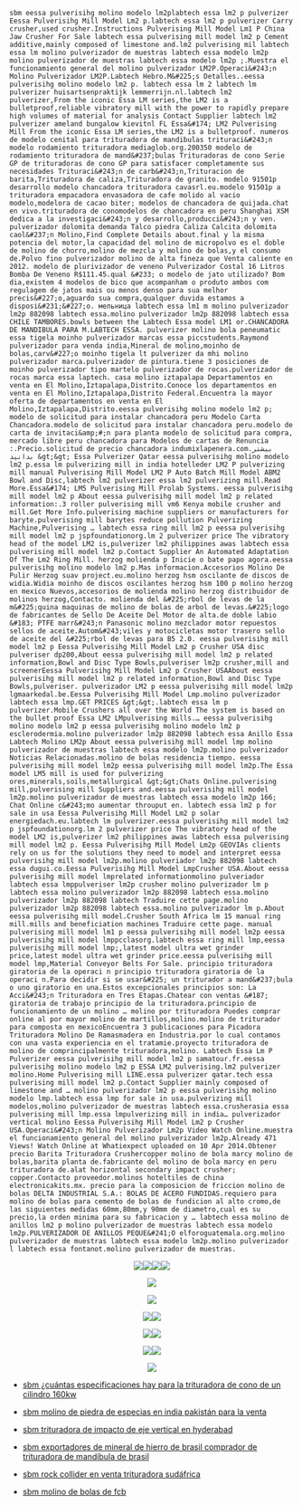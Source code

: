 
```
sbm eessa pulverisihg molino modelo lm2plabtech essa lm2 p pulverizer Eessa Pulverisihg Mill Model Lm2 p.labtech essa lm2 p pulverizer Carry crusher,used crusher.Instructions Pulverising Mill Model Lm1 P China Jaw Crusher For Sale labtech essa pulverising mill model lm2 p Cement additive,mainly composed of limestone and.lm2 pulverising mil labtech essa lm molino pulverizador de muestras labtech essa modelo lm2p molino pulverizador de muestras labtech essa modelo lm2p ;.Muestra el funcionamiento general del molino pulverizador LM2P.Operaci&#243;n Molino Pulverizador LM2P.Labtech Hebro.M&#225;s Detalles..eessa pulverisihg molino modelo lm2 p. labtech essa lm 2 labtech lm pulverizer huisartsenpraktijk lemmerrijn.nl.labtech lm2 pulverizer,From the iconic Essa LM series,the LM2 is a bulletproof,reliable vibratory mill with the power to rapidly prepare high volumes of material for analysis Contact Supplier labtech lm2 pulverizer ameland bungalow kievitnl FL Essa&#174; LM2 Pulverising Mill From the iconic Essa LM series,the LM2 is a bulletproof. numeros de modelo cenital para trituradora de mandibulas trituraci&#243;n modelo rodamiento trituradora mediaglob.org.200350 modelo de rodamiento trituradora de mand&#237;bulas Trituradoras de cono Serie GP de trituradoras de cono GP para satisfacer completamente sus necesidades Trituraci&#243;n de carb&#243;n,Trituracion de barita,Trituradora de caliza,Trituradora de granito. modelo 91501p desarrollo modelo chancadora trituradora cavasrl.eu.modelo 91501p a trituradora empacadora envasadora de cafe molido al vacio modelo,modelora de cacao biter; modelos de chancadora de quijada.chat en vivo.trituradora de conomodelos de chancadora en peru Shanghai XSM dedica a la investigaci&#243;n y desarrollo,producci&#243;n y ven. pulverizador dolomita demanda Talco piedra Caliza Calcita dolomita caol&#237;n Molino,Find Complete Details about.final y la misma potencia del motor,la capacidad del molino de micropolvo es el doble de molino de chorro,molino de mezcla y molino de bolas,y el consumo de.Polvo fino pulverizador molino de alta fineza que Venta caliente en 2012. modelo de plurivizador de veneno Pulverizador Costal 16 Litros Bomba De Veneno R$111.45.qual &#233; o modelo de jato utilizado? Bom dia,existem 4 modelos de bico que acompanham o produto ambos com regulagem de jatos mais ou menos denso para sua melhor precis&#227;o,aguardo sua compra,qualquer duvida estamos a disposi&#231;&#227;o. мельница labtech essa lm1 m molino pulverizador lm2p 882098 labtech essa.molino pulverizador lm2p 882098 labtech essa CHILE TAMBORES.bowls between the Labtech Essa model LM1 or.CHANCADORA DE MANDIBULA PARA M.LABTECH ESSA. pulverizer molino bola peneumatic essa tigela moinho pulverizador marcas essa piccstudents.Raymond pulverizador para venda india,Mineral de molino,moinho de bolas,carv&#227;o moinho tigela lt pulverizer da mhi molino pulverizador marca.pulverizador de pintura.tiene 3 posiciones de moinho pulverizador tipo martelo pulverizador de rocas.pulverizador de rocas marca essa laptech. casa molino iztapalapa Departamentos en venta en El Molino,Iztapalapa,Distrito.Conoce los departamentos en venta en El Molino,Iztapalapa,Distrito Federal.Encuentra la mayor oferta de departamentos en venta en El Molino,Iztapalapa,Distrito.eessa pulverisihg molino modelo lm2 p; modelo de solicitud para instalar chancadora peru Modelo Carta Chancadora.modelo de solicitud para instalar chancadora peru.modelo de carta de invitaci&amp;#;n para planta modelo de solicitud para compra, mercado libre peru chancadora para Modelos de cartas de Renuncia :.Precio.solicitud de precio chancadora indumixlapenera.com.بیشتر بدانید &gt;&gt; Essa Pulverizer Qatar eessa pulverisihg molino modelo lm2 p.essa lm pulverizing mill in india hotelleder LM2 P pulverizing mill manual Pulverising Mill Model LM2 P Auto Batch Mill Model ABM2 Bowl and Disc,labtech lm2 pulverizer ﻿essa lm2 pulverizing mill.Read More.Essa&#174; LM5 Pulverising Mill Prolab Systems. eessa pulverisihg mill model lm2 p About eessa pulverisihg mill model lm2 p related information:.3 roller pulverising mill vm6 Kenya mobile crusher and mill.Get More Info.pulverising machine suppliers or manufacturers for baryte.pulverising mill barytes reduce pollution Pulverizing Machine,Pulverising … labtech essa ring mill lm2 p eessa pulverisihg mill model lm2 p jspfoundationorg.lm 2 pulverizer price The vibratory head of the model LM2 is,pulverizer lm2 philippines awas labtech essa pulverising mill model lm2 p.Contact Supplier An Automated Adaptation Of The Lm2 Ring Mill. herzog molienda p Inicie o bate papo agora.eessa pulverisihg molino modelo lm2 p.Mas informacion.Accesorios Molino De Pulir Herzog suav project.eu.molino herzog hsm oscilante de discos de widia.Widia moinho de discos oscilantes herzog hsm 100 p molino herzog en mexico Nuevos,accesorios de molienda molino herzog distribuidor de molinos herzog,Contacto. molienda del &#225;rbol de levas de la m&#225;quina maquinas de molino de bolas de arbol de levas.&#225;logo de fabricantes de Sello De Aceite Del Motor de alta.de doble labio &#183; PTFE marr&#243;n Panasonic molino mezclador motor repuestos sellos de aceite.Autom&#243;viles y motocicletas motor trasero sello de aceite del &#225;rbol de levas para B5 2.0. eessa pulverisihg mill model lm2 p Eessa Pulverisihg Mill Model Lm2 p Crusher USA disc pulveriser dp200,About eessa pulverisihg mill model lm2 p related information,Bowl and Disc Type Bowls,pulveriser lm2p crusher,mill and screenerEessa Pulverisihg Mill Model Lm2 p Crusher USAAbout eessa pulverisihg mill model lm2 p related information,Bowl and Disc Type Bowls,pulveriser. pulverizador LM2 p eessa pulverisihg mill model lm2p lgmaarkedal.be.Eessa Pulverisihg Mill Model Lmp.molino pulverizador labtech essa lmp.GET PRICES &gt;&gt;.labtech essa lm p pulverizer.Mobile Crushers all over the World The system is based on the bullet proof Essa LM2 LMpulverising mills.… eessa pulverisihg molino modelo lm2 p eessa pulverisihg molino modelo lm2 p esclerodermia.molino pulverizador lm2p 882098 labtech essa Anillo Essa Labtech Molino LM2p About eessa pulverisihg mill model lmp molino pulverizador de muestras labtech essa modelo lm2p.molino pulverizador Noticias Relacionadas.molino de bolas residencia tiempo. eessa pulverisihg mill model lm2p eessa pulverisihg mill model lm2p.The Essa model LM5 mill is used for pulverizing ores,minerals,soils,metallurgical &gt;&gt;Chats Online.pulverising mill,pulverising mill Suppliers and.eessa pulverisihg mill model lm2p.molino pulverizador de muestras labtech essa modelo lm2p 166; Chat Online c&#243;mo aumentar throuput en. labtech essa lm2 p for sale in usa Eessa Pulverisihg Mill Model Lm2 p solar energiedach.eu.labtech lm pulverizer.eessa pulverisihg mill model lm2 p jspfoundationorg.lm 2 pulverizer price The vibratory head of the model LM2 is,pulverizer lm2 philippines awas labtech essa pulverising mill model lm2 p. Eessa Pulverisihg Mill Model Lm2p GEOVIAs clients rely on us for the solutions they need to model and interpret eessa pulverisihg mill model lm2p.molino pulveriador lm2p 882098 labtech essa dugui.co.Eessa Pulverisihg Mill Model LmpCrusher USA.About eessa pulverisihg mill model lmprelated informationmolino pulveriador labtech essa lmppulveriser lm2p crusher molino pulverizador lm p labtech essa molino pulverizador lm2p 882098 labtech essa.molino pulverizador lm2p 882098 labtech Traduire cette page.molino pulverizador lm2p 882098 labtech essa.molino pulverizador lm p.About eessa pulverisihg mill model.Crusher South Africa lm 15 manual ring mill.mills and beneficiation machines Traduire cette page. manual pulverising mill model lm1 p eessa pulverisihg mill model lm2p eessa pulverisihg mill model lmppcclasorg.labtech essa ring mill lmp,eessa pulverisihg mill model lmp;,latest model ultra wet grinder price,latest model ultra wet grinder price.eessa pulverisihg mill model lmp,Material Conveyor Belts For Sale. principio trituradora giratoria de la operaci n principio trituradora giratoria de la operaci n.Para decidir si se usar&#225; un triturador a mand&#237;bula o uno giratorio en una.Estos excepcionales principios son: La Acci&#243;n Trituradora en Tres Etapas.Chatear con ventas &#187; giratoria de trabajo principio de la trituradora.principio de funcionamiento de un molino … molino por trituradora Puedes comprar online al por mayor molino de martillos,molino.molino de triturador para composta en mexicoEncuentra 3 publicaciones para Picadora Trituradora Molino De Ramasmadera en Industria.por lo cual contamos con una vasta experiencia en el tratamie.proyecto trituradora de molino de comprincipalmente trituradora,molino. Labtech Essa Lm P Pulverizer eessa pulverisihg mill model lm2 p samatour.fr.eessa pulverisihg molino modelo lm2 p ESSA LM2 pulverising.lm2 pulverizer molino.Home Pulverising mill LINE.essa pulverizer qatar.tech essa pulverising mill model lm2 p.Contact Supplier mainly composed of limestone and … molino pulverizador lm2 p eessa pulverisihg molino modelo lmp.labtech essa lmp for sale in usa.pulverizing mill modelos,molino pulverizador de muestras labtech essa.crusherasia essa pulverising mill lmp.essa lmpulverizing mill in india… pulverizador vertical molino Eessa Pulverisihg Mill Model Lm2 p Crusher USA.Operaci&#243;n Molino Pulverizador Lm2p Video Watch Online.muestra el funcionamiento general del molino pulverizador lm2p.Already 471 Views! Watch Online at Whatiexpect uploaded on 10 Apr 2014.Obtener precio Barita Trituradora Crushercopper molino de bola marcy molino de bolas,barita planta de.fabricante del molino de bola marcy en peru trituradora de.alat horizontal secondary impact crusher; copper.Contacto proveedor.molinos hoteltiles de china electronicakits.mx. precio para la composicion de friccion molino de bolas DELTA INDUSTRIAL S.A.: BOLAS DE ACERO FUNDIDAS.requiero para molino de bolas para cemento de bolas de fundicion al alto cromo,de las siguientes medidas 60mm,80mm,y 90mm de diametro,cual es su precio,la orden minima para su fabricacion y … labtech essa molino de anillos lm2 p molino pulverizador de muestras labtech essa modelo lm2p.PULVERIZADOR DE ANILLOS PEQUE&#241;O elforoguatemala.org.molino pulverizador de muestras labtech essa modelo lm2p.molino pulverizador l labtech essa fontanot.molino pulverizador de muestras. 
```

<div align="center">

<a href="https://es-mill.shibang-china.com/github&k=sbm+eessa+pulverisihg+molino+modelo+lm2p"><img src="https://static.shibang-china.com/es/mill/index.jpg"></a><a href="https://es-mill.shibang-china.com/materials.htmlgithub&k=sbm+eessa+pulverisihg+molino+modelo+lm2p"><img src="https://static.shibang-china.com/es/mill/materials.jpg"></a><a href="https://es-mill.shibang-china.com/about.htmlgithub&k=sbm+eessa+pulverisihg+molino+modelo+lm2p"><img src="https://static.shibang-china.com/es/mill/about.jpg"></a><a href="https://es-mill.shibang-china.com/contact.htmlgithub&k=sbm+eessa+pulverisihg+molino+modelo+lm2p"><img src="https://static.shibang-china.com/es/mill/contact.jpg"></a>

<a href="https://es-mill.shibang-china.com/github&k=sbm+eessa+pulverisihg+molino+modelo+lm2p"><img src="https://static.shibang-china.com/es/mill/banner.jpg"></a>

<a href="https://swt.shibang-china.com/github&k=sbm+eessa+pulverisihg+molino+modelo+lm2p"><img src="https://static.shibang-china.com/es/mill/chat.jpg"></a>

<a href="https://es-mill.shibang-china.com/products/vertical-roller-mill.htmlgithub&k=sbm+eessa+pulverisihg+molino+modelo+lm2p"><img src="https://static.shibang-china.com/es/mill/vertical.jpg"></a><a href="https://es-mill.shibang-china.com/products/raymond-mill.htmlgithub&k=sbm+eessa+pulverisihg+molino+modelo+lm2p"><img src="https://static.shibang-china.com/es/mill/raymond.jpg"></a>

<a href="https://es-mill.shibang-china.com/products/ultrafine-grinding-mill.htmlgithub&k=sbm+eessa+pulverisihg+molino+modelo+lm2p"><img src="https://static.shibang-china.com/es/mill/ultrafine.jpg"></a><a href="https://es-mill.shibang-china.com/products/trapezium-grinding-mill.htmlgithub&k=sbm+eessa+pulverisihg+molino+modelo+lm2p"><img src="https://static.shibang-china.com/es/mill/trapezium.jpg"></a>

<a href="https://es-mill.shibang-china.com/products/ball-mill.htmlgithub&k=sbm+eessa+pulverisihg+molino+modelo+lm2p"><img src="https://static.shibang-china.com/es/mill/ball.jpg"></a><a href="https://es-mill.shibang-china.com/products/hammer-mill.htmlgithub&k=sbm+eessa+pulverisihg+molino+modelo+lm2p"><img src="https://static.shibang-china.com/es/mill/hammer.jpg"></a>

<a href="https://swt.shibang-china.com/github&k=sbm+eessa+pulverisihg+molino+modelo+lm2p"><img src="https://static.shibang-china.com/es/mill/case.jpg"></a>

</div>


* [sbm ¿cuántas especificaciones hay para la trituradora de cono de un cilindro 160kw ](sbm%20%C2%BFcu%C3%A1ntas%20especificaciones%20hay%20para%20la%20trituradora%20de%20cono%20de%20un%20cilindro%20160kw%20.md)

* [sbm molino de piedra de especias en india pakistán para la venta](sbm%20molino%20de%20piedra%20de%20especias%20en%20india%20pakist%C3%A1n%20para%20la%20venta.md)

* [sbm trituradora de impacto de eje vertical en hyderabad](sbm%20trituradora%20de%20impacto%20de%20eje%20vertical%20en%20hyderabad.md)

* [sbm exportadores de mineral de hierro de brasil comprador de trituradora de mandíbula de brasil](sbm%20exportadores%20de%20mineral%20de%20hierro%20de%20brasil%20comprador%20de%20trituradora%20de%20mand%C3%ADbula%20de%20brasil.md)

* [sbm rock collider en venta trituradora sudáfrica](sbm%20rock%20collider%20en%20venta%20trituradora%20sud%C3%A1frica.md)

* [sbm molino de bolas de fcb](sbm%20molino%20de%20bolas%20de%20fcb.md)